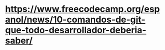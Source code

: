 # <https://www.freecodecamp.org/espanol/news/10-comandos-de-git-que-todo-desarrollador-deberia-saber/>

